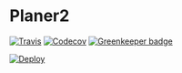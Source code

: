 # Planer2

[![Travis](https://img.shields.io/travis/mklkj/planer2/master.svg?style=flat-square)](https://travis-ci.org/mklkj/planer2)
[![Codecov](https://img.shields.io/codecov/c/github/mklkj/planer2/master.svg?style=flat-square)](https://codecov.io/gh/mklkj/planer2)
[![Greenkeeper badge](https://badges.greenkeeper.io/mklkj/planer2.svg)](https://greenkeeper.io/)

[![Deploy](https://www.herokucdn.com/deploy/button.svg)](https://heroku.com/deploy?template=https://github.com/mklkj/planer2) 
